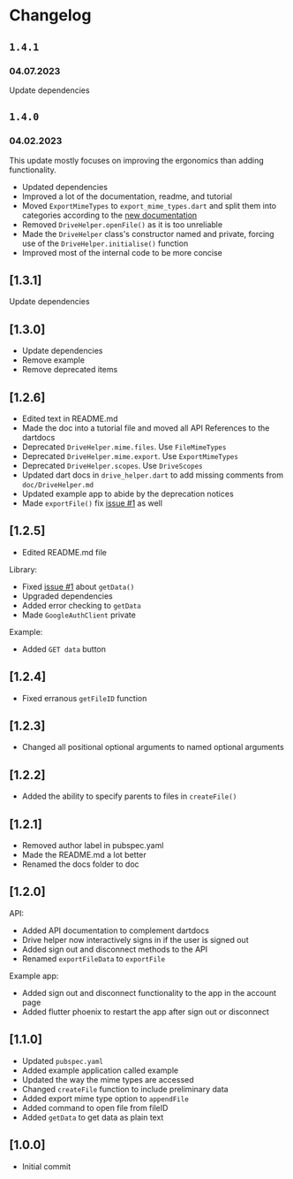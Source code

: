 # Changelog

## `1.4.1`
### 04.07.2023

Update dependencies

## `1.4.0`
### 04.02.2023

This update mostly focuses on improving the ergonomics than adding functionality.

- Updated dependencies
- Improved a lot of the documentation, readme, and tutorial
- Moved `ExportMimeTypes` to `export_mime_types.dart` and split them into categories according to the [new documentation](https://developers.google.com/drive/api/guides/ref-export-formats)
- Removed `DriveHelper.openFile()` as it is too unreliable
- Made the `DriveHelper` class's constructor named and private, forcing use of the `DriveHelper.initialise()` function
- Improved most of the internal code to be more concise

## [1.3.1]

Update dependencies

## [1.3.0]

- Update dependencies
- Remove example
- Remove deprecated items

## [1.2.6]

- Edited text in README.md
- Made the doc into a tutorial file and moved all API References to the dartdocs
- Deprecated `DriveHelper.mime.files`. Use `FileMimeTypes`
- Deprecated `DriveHelper.mime.export`. Use `ExportMimeTypes`
- Deprecated `DriveHelper.scopes`. Use `DriveScopes`
- Updated dart docs in `drive_helper.dart` to add missing comments from `doc/DriveHelper.md`
- Updated example app to abide by the deprecation notices
- Made `exportFile()` fix [issue #1](https://github.com/theRookieCoder/drive_helper/issues/1) as well

## [1.2.5]

- Edited README.md file

Library:
- Fixed [issue #1](https://github.com/theRookieCoder/drive_helper/issues/1) about `getData()`
- Upgraded dependencies
- Added error checking to `getData` 
- Made `GoogleAuthClient` private

Example:
- Added `GET data` button

## [1.2.4]

- Fixed erranous `getFileID` function

## [1.2.3]

- Changed all positional optional arguments to named optional arguments

## [1.2.2]

- Added the ability to specify parents to files in `createFile()`

## [1.2.1]

- Removed author label in pubspec.yaml
- Made the README.md a lot better
- Renamed the docs folder to doc

## [1.2.0]

API:
- Added API documentation to complement dartdocs
- Drive helper now interactively signs in if the user is signed out
- Added sign out and disconnect methods to the API
- Renamed `exportFileData` to `exportFile`

Example app:
- Added sign out and disconnect functionality to the app in the account page
- Added flutter phoenix to restart the app after sign out or disconnect

## [1.1.0]

- Updated `pubspec.yaml`
- Added example application called example
- Updated the way the mime types are accessed
- Changed `createFile` function to include preliminary data
- Added export mime type option to `appendFile`
- Added command to open file from fileID
- Added `getData` to get data as plain text

## [1.0.0]

- Initial commit
